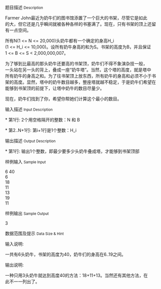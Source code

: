 <div class="panel panel-default">
<div class="area-title">
<span>
题目描述
<small>Description</small>
</span></div>
<div class="panel-body">

<p>Farmer John最近为奶牛们的图书馆添置了一个巨大的书架，尽管它是如此<br>的大，但它还是几乎瞬间就被各种各样的书塞满了。现在，只有书架的顶上还留<br>有一点空间。</p>
<p>所有N(1 &lt;= N &lt;= 20,000)头奶牛都有一个确定的身高H_i<br>(1 &lt;= H_i &lt;= 10,000)。设所有奶牛身高的和为S。书架的高度为B，并且保证<br>1 &lt;= B &lt;= S &lt; 2,000,000,007。</p>
<p>为了够到比最高的那头奶牛还要高的书架顶，奶牛们不得不象演杂技一般，<br>一头站在另一头的背上，叠成一座“奶牛塔”。当然，这个塔的高度，就是塔中<br>所有奶牛的身高之和。为了往书架顶上放东西，所有奶牛的身高和必须不小于书<br>架的高度。显然，塔中的奶牛数目越多，整座塔就越不稳定，于是奶牛们希望在<br>能够到书架顶的前提下，让塔中奶牛的数目尽量少。</p>
<p>现在，奶牛们找到了你，希望你帮她们计算这个最小的数目。</p>

</div>
</div>

<div class="panel panel-default">
<div class="area-title">
<span>
输入描述
<small>Input Description</small>
</span></div>
<div class="panel-body">
<p>* 第1行: 2个用空格隔开的整数：N 和 B</p>
<p>* 第2..N+1行: 第i+1行是1个整数：H_i</p>

</div>
</div>
<div  class="panel panel-default">
<div class="area-title">
<span>
输出描述
<small>Output Description</small>
</span></div>
<div class="panel-body">

<p>* 第1行: 输出1个整数，即最少要多少头奶牛叠成塔，才能够到书架顶部</p>

</div>
</div>


<div class="panel panel-default">
<div class="area-title">
<span>
样例输入
<small>Sample Input</small>
</span></div>
<div class="panel-body">
<p>6 40<br>6<br>18<br>11<br>13<br>19<br>11</p>

</div>
</div>

<div class="panel panel-default">
<div class="area-title">
<span>
样例输出
<small>Sample Output</small>
</span></div>
<div class="panel-body">
<p>3</p>

</div>
</div>

<div class="panel panel-default">
<div class="area-title">
<span>
数据范围及提示
<small>Data Size & Hint</small>
</span></div>
<div class="panel-body">
<p>输入说明:</p>
<p>一共有6头奶牛，书架的高度为40，奶牛们的身高在6..19之间。</p>
<p>输出说明:</p>
<p>一种只用3头奶牛就达到高度40的方法：18+11+13。当然还有其他方法，在<br>此不一一列出了。</p>
</div>
</div>